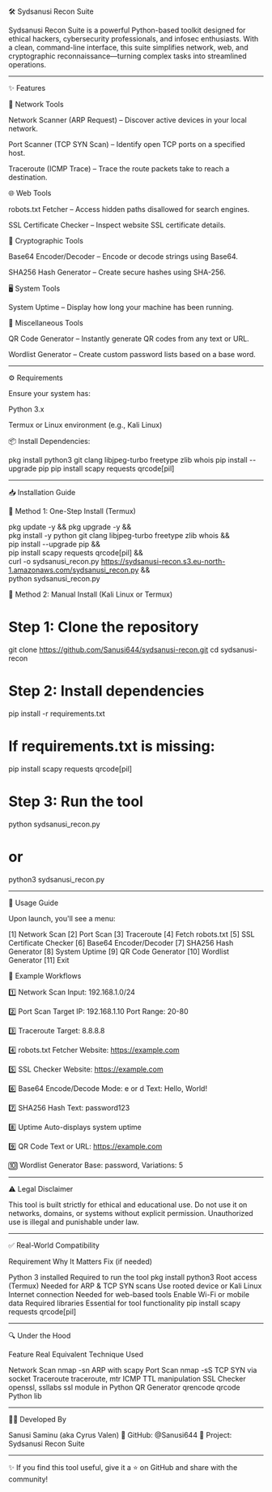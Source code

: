 🛠️ Sydsanusi Recon Suite

Sydsanusi Recon Suite is a powerful Python-based toolkit designed for ethical hackers, cybersecurity professionals, and infosec enthusiasts. With a clean, command-line interface, this suite simplifies network, web, and cryptographic reconnaissance—turning complex tasks into streamlined operations.


---

✨ Features

🔌 Network Tools

Network Scanner (ARP Request) – Discover active devices in your local network.

Port Scanner (TCP SYN Scan) – Identify open TCP ports on a specified host.

Traceroute (ICMP Trace) – Trace the route packets take to reach a destination.


🌐 Web Tools

robots.txt Fetcher – Access hidden paths disallowed for search engines.

SSL Certificate Checker – Inspect website SSL certificate details.


🔐 Cryptographic Tools

Base64 Encoder/Decoder – Encode or decode strings using Base64.

SHA256 Hash Generator – Create secure hashes using SHA-256.


🖥️ System Tools

System Uptime – Display how long your machine has been running.


🧰 Miscellaneous Tools

QR Code Generator – Instantly generate QR codes from any text or URL.

Wordlist Generator – Create custom password lists based on a base word.



---

⚙️ Requirements

Ensure your system has:

Python 3.x

Termux or Linux environment (e.g., Kali Linux)


📦 Install Dependencies:

pkg install python3 git clang libjpeg-turbo freetype zlib whois
pip install --upgrade pip
pip install scapy requests qrcode[pil]


---

📥 Installation Guide

🔹 Method 1: One-Step Install (Termux)

pkg update -y && pkg upgrade -y && \
pkg install -y python git clang libjpeg-turbo freetype zlib whois && \
pip install --upgrade pip && \
pip install scapy requests qrcode[pil] && \
curl -o sydsanusi_recon.py https://sydsanusi-recon.s3.eu-north-1.amazonaws.com/sydsanusi_recon.py && \
python sydsanusi_recon.py

🔹 Method 2: Manual Install (Kali Linux or Termux)

# Step 1: Clone the repository
git clone https://github.com/Sanusi644/sydsanusi-recon.git
cd sydsanusi-recon

# Step 2: Install dependencies
pip install -r requirements.txt

# If requirements.txt is missing:
pip install scapy requests qrcode[pil]

# Step 3: Run the tool
python sydsanusi_recon.py
# or
python3 sydsanusi_recon.py


---

🧪 Usage Guide

Upon launch, you'll see a menu:

[1] Network Scan
[2] Port Scan
[3] Traceroute
[4] Fetch robots.txt
[5] SSL Certificate Checker
[6] Base64 Encoder/Decoder
[7] SHA256 Hash Generator
[8] System Uptime
[9] QR Code Generator
[10] Wordlist Generator
[11] Exit

📌 Example Workflows

1️⃣ Network Scan
Input: 192.168.1.0/24

2️⃣ Port Scan
Target IP: 192.168.1.10
Port Range: 20-80

3️⃣ Traceroute
Target: 8.8.8.8

4️⃣ robots.txt Fetcher
Website: https://example.com

5️⃣ SSL Checker
Website: https://example.com

6️⃣ Base64 Encode/Decode
Mode: e or d
Text: Hello, World!

7️⃣ SHA256 Hash
Text: password123

8️⃣ Uptime
Auto-displays system uptime

9️⃣ QR Code
Text or URL: https://example.com

🔟 Wordlist Generator
Base: password, Variations: 5


---

⚠️ Legal Disclaimer

This tool is built strictly for ethical and educational use. Do not use it on networks, domains, or systems without explicit permission. Unauthorized use is illegal and punishable under law.


---

✅ Real-World Compatibility

Requirement	Why It Matters	Fix (if needed)

Python 3 installed	Required to run the tool	pkg install python3
Root access (Termux)	Needed for ARP & TCP SYN scans	Use rooted device or Kali Linux
Internet connection	Needed for web-based tools	Enable Wi-Fi or mobile data
Required libraries	Essential for tool functionality	pip install scapy requests qrcode[pil]



---

🔍 Under the Hood

Feature	Real Equivalent	Technique Used

Network Scan	nmap -sn	ARP with scapy
Port Scan	nmap -sS	TCP SYN via socket
Traceroute	traceroute, mtr	ICMP TTL manipulation
SSL Checker	openssl, ssllabs	ssl module in Python
QR Generator	qrencode	qrcode Python lib



---

👨‍💻 Developed By

Sanusi Saminu (aka Cyrus Valen)
🔗 GitHub: @Sanusi644
💼 Project: Sydsanusi Recon Suite


---

✨ If you find this tool useful, give it a ⭐ on GitHub and share with the community!


